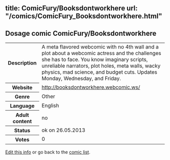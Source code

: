 title: ComicFury/Booksdontworkhere
url: "/comics/ComicFury_Booksdontworkhere.html"
---
Dosage comic ComicFury/Booksdontworkhere
-----------------------------------------

<p id="msg"></p>
<script type="text/javascript">
if (window.location.search === '?edit_info_mail=sent_ok') {
  var elem = document.getElementById("msg");
  elem.innerHTML = 'Edited information sucessfully sent for review, which is usually done daily. Thanks!';
  elem.className = 'ok';
}
</script>
<table class="comicinfo">
<tr>
<th>Description</th><td>A meta flavored webcomic with no 4th wall and a plot about a webcomic actress and the challenges she has to face. You know imaginary scripts, unreliable narrators, plot holes, meta walls, wacky physics, mad science, and budget cuts. Updates Monday, Wednesday, and Friday.</td>
</tr>
<tr>
<th>Website</th><td><a href="http://booksdontworkhere.webcomic.ws/">http://booksdontworkhere.webcomic.ws/</a></td>
</tr>
<tr>
<th>Genre</th><td>Other</td>
</tr>
<tr>
<th>Language</th><td>English</td>
</tr>
<tr>
<th>Adult content</th><td>no</td>
</tr>
<tr>
<th>Status</th><td>ok on 26.05.2013</td>
</tr>
<tr>
<th>Votes</th><td>0</td>
</tr>
</table>

[Edit this info](ComicFury_Booksdontworkhere_edit.html) or go back to the [comic list](../comic-index.html).
